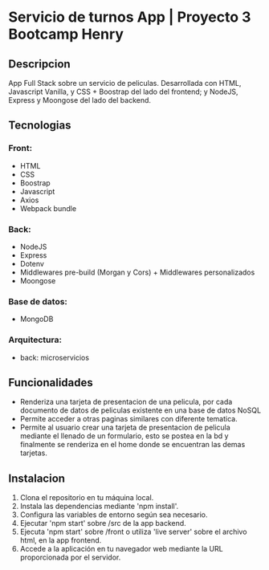 # Servicio de turnos App | Proyecto 3 Bootcamp Henry

## Descripcion
App Full Stack sobre un servicio de peliculas. Desarrollada con HTML, Javascript Vanilla, y CSS + Boostrap del lado del frontend; y NodeJS, Express y Moongose del lado del backend.

## Tecnologias
### Front:
- HTML
- CSS
- Boostrap
- Javascript
- Axios
- Webpack bundle

### Back:
- NodeJS
- Express
- Dotenv
- Middlewares pre-build (Morgan y Cors) + Middlewares personalizados
- Moongose

### Base de datos:
- MongoDB

### Arquitectura:
-  back: microservicios

## Funcionalidades

- Renderiza una tarjeta de presentacion de una pelicula, por cada documento de datos de peliculas existente en una base de datos NoSQL
- Permite acceder a otras paginas similares con diferente tematica.
- Permite al usuario crear una tarjeta de presentacion de pelicula mediante el llenado de un formulario, esto se postea en la bd y finalmente se renderiza en el home donde se encuentran las demas tarjetas.

## Instalacion

1. Clona el repositorio en tu máquina local.
2. Instala las dependencias mediante 'npm install'.
3. Configura las variables de entorno según sea necesario.
4. Ejecutar 'npm start' sobre /src de la app backend.
5. Ejecuta 'npm start' sobre /front o utiliza 'live server' sobre el archivo html, en la app frontend.
6. Accede a la aplicación en tu navegador web mediante la URL proporcionada por el servidor.